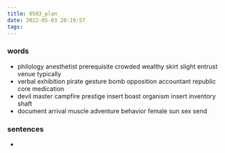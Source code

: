 ```yaml
---
title: 0503_plan
date: 2022-05-03 20:19:57
tags:
---
```

### words
- philology anesthetist prerequisite crowded wealthy skirt slight  entrust venue typically
- verbal exhibition pirate gesture bomb opposition accountant republic core medication
- devil master campfire prestige insert boast organism insert inventory shaft 
- document arrival muscle adventure behavior female sun sex send
### sentences
- 